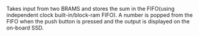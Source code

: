 Takes input from two BRAMS and stores the sum in the FIFO(using independent clock built-in/block-ram FIFO). 
A number is popped from the FIFO when the push button is pressed and the output is displayed on the on-board SSD. 
